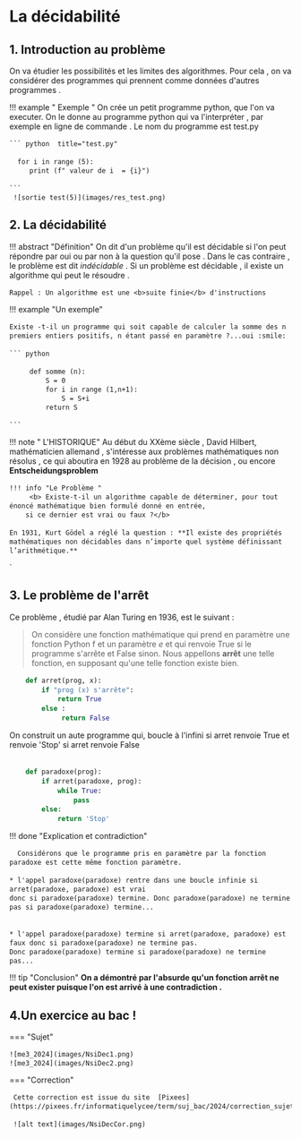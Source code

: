 # <b> La décidabilité </b>

##  1. Introduction au problème

On va étudier les possibilités et les limites des algorithmes. 
Pour cela , on va considérer des programmes qui prennent comme données d'autres programmes . 

!!! example  " Exemple "
    On crée un petit programme python, que l'on va executer. On le donne au programme python qui va l'interpréter , 
    par exemple en ligne de commande . Le nom du programme est test.py
     
    ``` python  title="test.py"

      for i in range (5):
         print (f" valeur de i  = {i}")

    ```
     ![sortie test(5)](images/res_test.png)   

## 2. La décidabilité

!!! abstract "Définition"
    On dit d'un problème qu'il est décidable si l'on peut répondre par oui ou par non à la question qu'il pose .
    Dans le cas contraire , le problème est dit <i>indécidable</i> .
    Si un problème est décidable , il existe un algorithme qui peut le résoudre .

    Rappel : Un algorithme est une <b>suite finie</b> d'instructions 

!!! example "Un exemple" 
    
    Existe -t-il un programme qui soit capable de calculer la somme des n premiers entiers positifs, n étant passé en paramètre ?...oui :smile:
    
    ``` python 

         def somme (n):
             S = 0
             for i in range (1,n+1):
                 S = S+i
             return S

    ```

!!! note  " L'HISTORIQUE"
    Au début du XXème siècle , David Hilbert, mathématicien allemand , s'intéresse aux problèmes mathématiques non résolus , ce qui aboutira en 1928 au problème de la décision , ou encore **Entscheidungsproblem**

    !!! info "Le Problème "
         <b> Existe-t-il un algorithme capable de déterminer, pour tout énoncé mathématique bien formulé donné en entrée, 
        si ce dernier est vrai ou faux ?</b>

    En 1931, Kurt Gödel a réglé la question : **Il existe des propriétés mathématiques non décidables dans n’importe quel système définissant l’arithmétique.**
`

## 3. Le problème de l'arrêt
 

Ce problème , étudié par Alan Turing en 1936, est le suivant : 
 
  > On considère une fonction mathématique qui prend en paramètre une fonction Python f et un paramètre *e* et qui renvoie True si le programme s'arrête et False sinon.
Nous appellons <b>arrêt</b> une telle fonction, en supposant qu'une telle fonction existe bien.
   
   
```python 
    def arret(prog, x):
        if "prog (x) s'arrête":   
            return True
        else :
             return False

```
On construit un aute programme qui, boucle à l'infini si arret renvoie True et renvoie 'Stop' si arret renvoie False 



```python  title="paradoxe"

    def paradoxe(prog):
        if arret(paradoxe, prog):   
            while True:
                pass
        else:
            return 'Stop'

```

!!! done  "Explication et contradiction"
      
      Considérons que le programme pris en paramètre par la fonction paradoxe est cette même fonction paramètre.

    * l'appel paradoxe(paradoxe) rentre dans une boucle infinie si arret(paradoxe, paradoxe) est vrai 
    donc si paradoxe(paradoxe) termine. Donc paradoxe(paradoxe) ne termine pas si paradoxe(paradoxe) termine...

    
    * l'appel paradoxe(paradoxe) termine si arret(paradoxe, paradoxe) est faux donc si paradoxe(paradoxe) ne termine pas.
    Donc paradoxe(paradoxe) termine si paradoxe(paradoxe) ne termine pas...
   

!!! tip "Conclusion"
    <b> On a démontré par l'absurde qu'un fonction arrêt ne peut exister puisque l'on est arrivé à une contradiction .</b>

## 4.Un exercice au bac  !

=== "Sujet"

    ![me3_2024](images/NsiDec1.png)
    ![me3_2024](images/NsiDec2.png)
=== "Correction"

     Cette correction est issue du site  [Pixees](https://pixees.fr/informatiquelycee/term/suj_bac/2024/correction_sujet_14.pdf)

     ![alt text](images/NsiDecCor.png)

